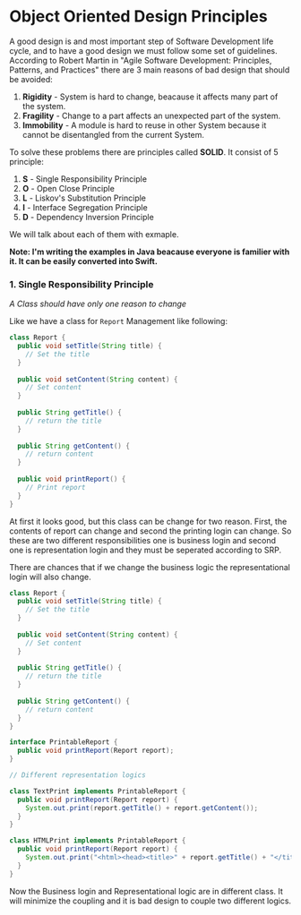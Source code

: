 # Object Oriented Design Principles

A good design is and most important step of Software Development life cycle, and to have a good design we must follow some set of guidelines. According to Robert Martin in "Agile Software Development: Principles, Patterns, and Practices" there are 3 main reasons of bad design that should be avoided:

1. **Rigidity** - System is hard to change, beacause it affects many part of the system.
2. **Fragility** - Change to a part affects an unexpected part of the system.
3. **Immobility** - A module is hard to reuse in other System because it cannot be disentangled from the current System.

To solve these problems there are principles called **SOLID**. It consist of 5 principle:

1. **S** - Single Responsibility Principle
2. **O** - Open Close Principle
3. **L** - Liskov's Substitution Principle
4. **I** - Interface Segregation Principle
5. **D** - Dependency Inversion Principle

We will talk about each of them with exmaple.

**Note: I'm writing the examples in Java beacause everyone is familier with it. It can be easily converted into Swift.**

### 1. Single Responsibility Principle

*A Class should have only one reason to change*

Like we have a class for `Report` Management like following:

```java
class Report {
  public void setTitle(String title) {
    // Set the title
  }
  
  public void setContent(String content) {
    // Set content
  }
  
  public String getTitle() {
    // return the title
  }
  
  public String getContent() {
    // return content
  }
  
  public void printReport() {
    // Print report
  }
}
```

At first it looks good, but this class can be change for two reason. First, the contents of report can change and second the printing login can change. So these are two different responsibilities one is business login and second one is representation login and they must be seperated according to SRP.

There are chances that if we change the business logic the representational login will also change.

```java
class Report {
  public void setTitle(String title) {
    // Set the title
  }
  
  public void setContent(String content) {
    // Set content
  }
  
  public String getTitle() {
    // return the title
  }
  
  public String getContent() {
    // return content
  }
}

interface PrintableReport {
  public void printReport(Report report);
}

// Different representation logics

class TextPrint implements PrintableReport {
  public void printReport(Report report) {
    System.out.print(report.getTitle() + report.getContent());
  }
}

class HTMLPrint implements PrintableReport {
  public void printReport(Report report) {
    System.out.print("<html><head><title>" + report.getTitle() + "</title></head><body>" + report.getContent() + "</body></html>");
  }
}
```

Now the Business login and Representational logic are in different class. It will minimize the coupling and it is bad design to couple two different logics.
